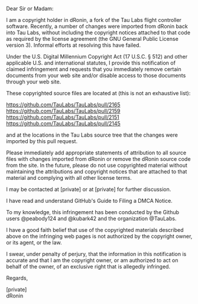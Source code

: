 Dear Sir or Madam:

I am a copyright holder in dRonin, a fork of the Tau Labs flight
controller software. Recently, a number of changes were imported from
dRonin back into Tau Labs, without including the copyright notices
attached to that code as required by the license agreement (the
GNU General Public License version 3). Informal efforts at resolving
this have failed.

Under the U.S. Digital Millennium Copyright Act (17 U.S.C. § 512)
and other applicable U.S. and international statutes, I provide
this notification of claimed infringement and requests that you
immediately remove certain documents from your web site and/or
disable access to those documents through your web site.

These copyrighted source files are located at (this is not an
exhaustive list):

https://github.com/TauLabs/TauLabs/pull/2165  
https://github.com/TauLabs/TauLabs/pull/2159  
https://github.com/TauLabs/TauLabs/pull/2151  
https://github.com/TauLabs/TauLabs/pull/2145  

and at the locations in the Tau Labs source tree that the changes
were imported by this pull request.

Please immediately add appropriate statements of attribution to all
source files with changes imported from dRonin or remove the dRonin
source code from the site. In the future, please do not use
copyrighted material without maintaining the attributions and
copyright notices that are attached to that material and complying with
all other license terms.

I may be contacted at [private] or at [private] for further
discussion.

I have read and understand GitHub's Guide to Filing a DMCA Notice.

To my knowledge, this infringement has been conducted by the Github
users @peabody124 and @kubark42 and the organization @TauLabs.

I have a good faith belief that use of the copyrighted materials
described above on the infringing web pages is not authorized by
the copyright owner, or its agent, or the law.

I swear, under penalty of perjury, that the information in this
notification is accurate and that I am the copyright owner, or am
authorized to act on behalf of the owner, of an exclusive right that
is allegedly infringed.

Regards,

[private]  
dRonin
